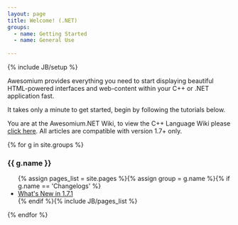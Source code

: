 ```yaml
---
layout: page
title: Welcome! (.NET)
groups:
  - name: Getting Started
  - name: General Use
  
---
```

{% include JB/setup %}

Awesomium provides everything you need to start displaying beautiful HTML-powered interfaces and web-content within your C++ or .NET application fast.

It takes only a minute to get started, begin by following the tutorials below.

You are at the <span class="highlight">Awesomium.NET</span> Wiki, to view the C++ Language Wiki please [click here](http://wiki.awesomium.com). All articles are compatible with version 1.7+ only.

{% for g in site.groups %}
### {{ g.name }}
<ul class="truncate">{% assign pages_list = site.pages %}{% assign group = g.name %}{% if g.name == 'Changelogs' %}<li><a href='./getting-started/whats-new.html'>What's New in 1.7.1</a></li>{% endif %}{% include JB/pages_list %}</ul>
{% endfor %}